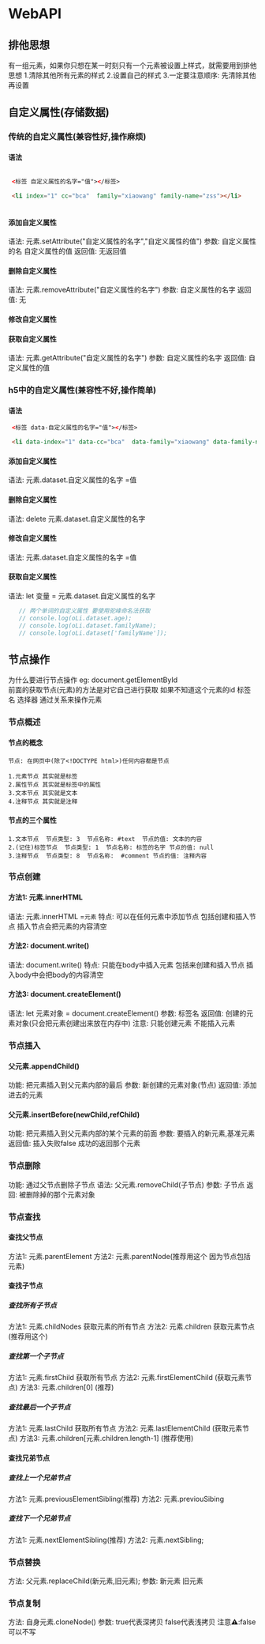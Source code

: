 # WebAPI

## 排他思想

  有一组元素，如果你只想在某一时刻只有一个元素被设置上样式，就需要用到排他思想
  1.清除其他所有元素的样式
  2.设置自己的样式
  3.一定要注意顺序: 先清除其他再设置

## 自定义属性(存储数据)

### 传统的自定义属性(兼容性好,操作麻烦)

#### 语法

```html
 
 <标签 自定义属性的名字="值"></标签>

 <li index="1" cc="bca"  family="xiaowang" family-name="zss"></li>
 
```

#### 添加自定义属性

语法: 元素.setAttribute("自定义属性的名字","自定义属性的值")
参数: 自定义属性的名 自定义属性的值
返回值: 无返回值

#### 删除自定义属性

语法: 元素.removeAttribute("自定义属性的名字")
参数: 自定义属性的名字
返回值: 无

#### 修改自定义属性

#### 获取自定义属性

语法: 元素.getAttribute("自定义属性的名字")
参数: 自定义属性的名字
返回值: 自定义属性的值


### h5中的自定义属性(兼容性不好,操作简单)

#### 语法

```html
 <标签 data-自定义属性的名字="值"></标签>

 <li data-index="1" data-cc="bca"  data-family="xiaowang" data-family-name="zss"></li>
```

#### 添加自定义属性

 语法: 元素.dataset.自定义属性的名字 =值

#### 删除自定义属性

 语法: delete 元素.dataset.自定义属性的名字

#### 修改自定义属性

 语法: 元素.dataset.自定义属性的名字 =值

#### 获取自定义属性

 语法: let 变量 = 元素.dataset.自定义属性的名字

 ```js
    // 两个单词的自定义属性 要使用驼峰命名法获取
    // console.log(oLi.dataset.age);
    // console.log(oLi.dataset.familyName);
    // console.log(oLi.dataset['familyName']);
 ```

## 节点操作

 为什么要进行节点操作
   eg: document.getElementById  
   前面的获取节点(元素)的方法是对它自己进行获取 如果不知道这个元素的id 标签名 选择器
   通过关系来操作元素

### 节点概述

#### 节点的概念

    节点: 在网页中(除了<!DOCTYPE html>)任何内容都是节点

    1.元素节点 其实就是标签
    2.属性节点 其实就是标签中的属性
    3.文本节点 其实就是文本
    4.注释节点 其实就是注释

#### 节点的三个属性

    1.文本节点  节点类型: 3  节点名称: #text  节点的值: 文本的内容
    2.(记住)标签节点  节点类型: 1  节点名称: 标签的名字 节点的值: null
    3.注释节点  节点类型: 8  节点名称:  #comment 节点的值: 注释内容

### 节点创建

#### 方法1: 元素.innerHTML

  语法: 元素.innerHTML =`元素`
  特点: 可以在任何元素中添加节点
        包括创建和插入节点
        插入节点会把元素的内容清空

#### 方法2: document.write()

  语法: document.write()
  特点: 只能在body中插入元素
       包括来创建和插入节点
       插入body中会把body的内容清空

#### 方法3: document.createElement()

  语法: let 元素对象 = document.createElement()
  参数: 标签名
  返回值: 创建的元素对象(只会把元素创建出来放在内存中)
  注意: 只能创建元素 不能插入元素

### 节点插入

#### 父元素.appendChild()

  功能: 把元素插入到父元素内部的最后
  参数: 新创建的元素对象(节点)
  返回值: 添加进去的元素

#### 父元素.insertBefore(newChild,refChild)

  功能: 把元素插入到父元素内部的某个元素的前面
  参数: 要插入的新元素,基准元素
  返回值: 插入失败false 成功的返回那个元素

### 节点删除

 功能: 通过父节点删除子节点
 语法: 父元素.removeChild(子节点)
 参数: 子节点
 返回: 被删除掉的那个元素对象

### 节点查找

#### 查找父节点

  方法1: 元素.parentElement
  方法2: 元素.parentNode(推荐用这个 因为节点包括元素)

#### 查找子节点

##### 查找所有子节点

  方法1: 元素.childNodes  获取元素的所有节点
  方法2: 元素.children   获取元素节点(推荐用这个)

##### 查找第一个子节点

  方法1: 元素.firstChild          获取所有节点
  方法2: 元素.firstElementChild   (获取元素节点)
  方法3: 元素.children[0]         (推荐)

##### 查找最后一个子节点

  方法1: 元素.lastChild           获取所有节点
  方法2: 元素.lastElementChild   (获取元素节点)
  方法3: 元素.children[元素.children.length-1] (推荐使用)

#### 查找兄弟节点

##### 查找上一个兄弟节点

方法1: 元素.previousElementSibling(推荐)
方法2: 元素.previouSibing

##### 查找下一个兄弟节点

方法1: 元素.nextElementSibling(推荐)
方法2: 元素.nextSibling;

### 节点替换

方法: 父元素.replaceChild(新元素,旧元素);
参数: 新元素 旧元素

### 节点复制

方法: 自身元素.cloneNode()
参数: true代表深拷贝 false代表浅拷贝 注意⚠️:false可以不写
